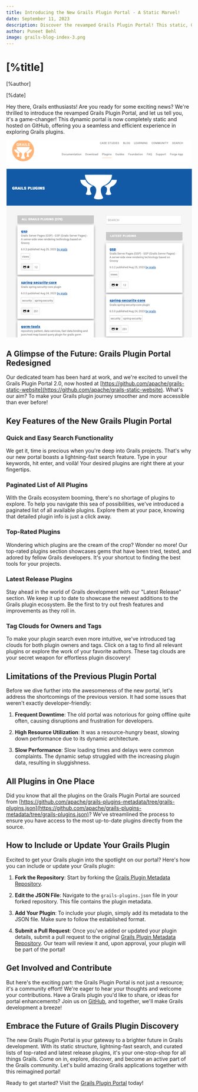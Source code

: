 ```yaml
---
title: Introducing the New Grails Plugin Portal - A Static Marvel!
date: September 11, 2023
description: Discover the revamped Grails Plugin Portal! This static, GitHub-hosted portal brings you lightning-fast plugin searches, curated lists of top-rated plugins, and seamless integration with the latest Grails ecosystem. Learn about its features, how to include your Grails plugin, and join the community to shape the future of Grails development. Say goodbye to the limitations of the old portal and embrace the convenience of the new Grails Plugin Portal!
author: Puneet Behl
image: grails-blog-index-3.png
---
```


# [%title]

[%author]

[%date]

Hey there, Grails enthusiasts! Are you ready for some exciting news? We're thrilled to introduce the revamped Grails Plugin Portal, and let us tell you, it's a game-changer! This dynamic portal is now completely static and hosted on GitHub, offering you a seamless and efficient experience in exploring Grails plugins.

![Grails Plugin Portal!](/blog/2023-09-11-new-grails-plugin-portal.png)

## A Glimpse of the Future: Grails Plugin Portal Redesigned

Our dedicated team has been hard at work, and we're excited to unveil the Grails Plugin Portal 2.0, now hosted at [https://github.com/apache/grails-static-website](https://github.com/apache/grails-static-website). What's our aim? To make your Grails plugin journey smoother and more accessible than ever before!

## Key Features of the New Grails Plugin Portal

### Quick and Easy Search Functionality

We get it, time is precious when you're deep into Grails projects. That's why our new portal boasts a lightning-fast search feature. Type in your keywords, hit enter, and voilà! Your desired plugins are right there at your fingertips.

### Paginated List of All Plugins

With the Grails ecosystem booming, there's no shortage of plugins to explore. To help you navigate this sea of possibilities, we've introduced a paginated list of all available plugins. Explore them at your pace, knowing that detailed plugin info is just a click away.

### Top-Rated Plugins

Wondering which plugins are the cream of the crop? Wonder no more! Our top-rated plugins section showcases gems that have been tried, tested, and adored by fellow Grails developers. It's your shortcut to finding the best tools for your projects.

### Latest Release Plugins

Stay ahead in the world of Grails development with our "Latest Release" section. We keep it up to date to showcase the newest additions to the Grails plugin ecosystem. Be the first to try out fresh features and improvements as they roll in.

### Tag Clouds for Owners and Tags

To make your plugin search even more intuitive, we've introduced tag clouds for both plugin owners and tags. Click on a tag to find all relevant plugins or explore the work of your favorite authors. These tag clouds are your secret weapon for effortless plugin discovery!

## Limitations of the Previous Plugin Portal

Before we dive further into the awesomeness of the new portal, let's address the shortcomings of the previous version. It had some issues that weren't exactly developer-friendly:

1. **Frequent Downtime**: The old portal was notorious for going offline quite often, causing disruptions and frustration for developers.

2. **High Resource Utilization**: It was a resource-hungry beast, slowing down performance due to its dynamic architecture.

3. **Slow Performance**: Slow loading times and delays were common complaints. The dynamic setup struggled with the increasing plugin data, resulting in sluggishness.

## All Plugins in One Place

Did you know that all the plugins on the Grails Plugin Portal are sourced from [https://github.com/apache/grails-plugins-metadata/tree/grails-plugins.json](https://github.com/apache/grails-plugins-metadata/tree/grails-plugins.json)? We've streamlined the process to ensure you have access to the most up-to-date plugins directly from the source.

## How to Include or Update Your Grails Plugin

Excited to get your Grails plugin into the spotlight on our portal? Here's how you can include or update your Grails plugin:

1. **Fork the Repository**: Start by forking the [Grails Plugin Metadata Repository](https://github.com/apache/grails-plugins-metadata).

2. **Edit the JSON File**: Navigate to the `grails-plugins.json` file in your forked repository. This file contains the plugin metadata.

3. **Add Your Plugin**: To include your plugin, simply add its metadata to the JSON file. Make sure to follow the established format.

4. **Submit a Pull Request**: Once you've added or updated your plugin details, submit a pull request to the original [Grails Plugin Metadata Repository](https://github.com/apache/grails-plugins-metadata). Our team will review it and, upon approval, your plugin will be part of the portal!

## Get Involved and Contribute

But here's the exciting part: the Grails Plugin Portal is not just a resource; it's a community effort! We're eager to hear your thoughts and welcome your contributions. Have a Grails plugin you'd like to share, or ideas for portal enhancements? Join us on [GitHub](https://github.com/apache/grails-static-website), and together, we'll make Grails development a breeze!

##  Embrace the Future of Grails Plugin Discovery

The new Grails Plugin Portal is your gateway to a brighter future in Grails development. With its static structure, lightning-fast search, and curated lists of top-rated and latest release plugins, it's your one-stop-shop for all things Grails. Come on in, explore, discover, and become an active part of the Grails community. Let's build amazing Grails applications together with this reimagined portal!

Ready to get started? Visit the [Grails Plugin Portal](/plugins.html) today!
